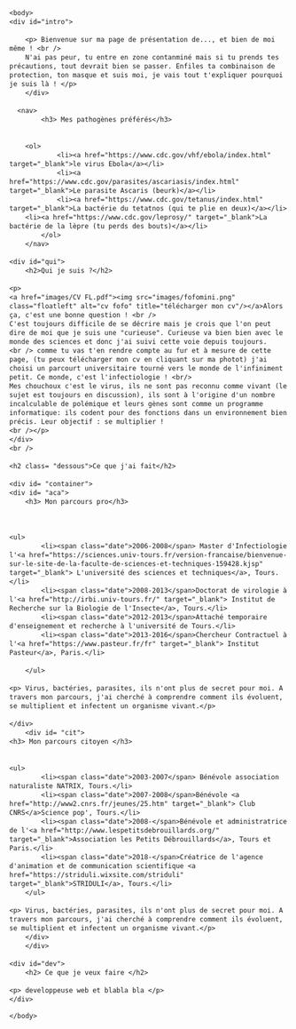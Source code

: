 
<html>
			<meta charset="utf-8"/>
			<link rel="stylesheet" href="style.css" />
	

	<body>
	<div id="intro">
	
		<p> Bienvenue sur ma page de présentation de..., et bien de moi même ! <br />
		N'ai pas peur, tu entre en zone contanminé mais si tu prends tes précautions, tout devrait bien se passer. Enfiles ta combinaison de protection, ton masque et suis moi, je vais tout t'expliquer pourquoi je suis là ! </p>
		</div>
		
	  <nav>
            <h3> Mes pathogènes préférés</h3>
	    
	    
	    <ol>
                <li><a href="https://www.cdc.gov/vhf/ebola/index.html" target="_blank">le virus Ebola</a></li>
                <li><a href="https://www.cdc.gov/parasites/ascariasis/index.html" target="_blank">Le parasite Ascaris (beurk)</a></li>
                <li><a href="https://www.cdc.gov/tetanus/index.html" target="_blank">La bactérie du tetatnos (qui te plie en deux)</a></li>
		<li><a href="https://www.cdc.gov/leprosy/" target="_blank">La bactérie de la lèpre (tu perds des bouts)</a></li>
            </ol>
        </nav>
	
	<div id="qui">	
		<h2>Qui je suis ?</h2>

	<p>
	<a href="images/CV FL.pdf"><img src="images/fofomini.png" class="floatleft" alt="cv fofo" title="télécharger mon cv"/></a>Alors ça, c'est une bonne question ! <br />
	C'est toujours difficile de se décrire mais je crois que l'on peut dire de moi que je suis une "curieuse". Curieuse va bien bien avec le monde des sciences et donc j'ai suivi cette voie depuis toujours. 
	<br /> comme tu vas t'en rendre compte au fur et à mesure de cette page, (tu peux télécharger mon cv en cliquant sur ma photot) j'ai choisi un parcourt universitaire tourné vers le monde de l'infiniment petit. Ce monde, c'est l'infectiologie ! <br/>
	Mes chouchoux c'est le virus, ils ne sont pas reconnu comme vivant (le sujet est toujours en discussion), ils sont à l'origine d'un nombre incalculable de polémique et leurs gènes sont comme un programme informatique: ils codent pour des fonctions dans un environnement bien précis. Leur objectif : se multiplier ! 
	<br /></p>
	</div>	
	<br />
	
	<h2 class= "dessous">Ce que j'ai fait</h2>
	
	<div id= "container">
	<div id= "aca">	
		<h3> Mon parcours pro</h3>

	

	<ul>
			<li><span class="date">2006-2008</span> Master d'Infectiologie l'<a href="https://sciences.univ-tours.fr/version-francaise/bienvenue-sur-le-site-de-la-faculte-de-sciences-et-techniques-159428.kjsp" target="_blank"> L'université des sciences et techniques</a>, Tours.</li>
			<li><span class="date">2008-2013</span>Doctorat de virologie à l'<a href="http://irbi.univ-tours.fr/" target="_blank"> Institut de Recherche sur la Biologie de l'Insecte</a>, Tours.</li>
			<li><span class="date">2012-2013</span>Attaché temporaire d'enseignement et recherche à l'université de Tours.</li>
			<li><span class="date">2013-2016</span>Chercheur Contractuel à l'<a href="https://www.pasteur.fr/fr" target="_blank"> Institut Pasteur</a>, Paris.</li>
			
		</ul>
		
	<p> Virus, bactéries, parasites, ils n'ont plus de secret pour moi. A travers mon parcours, j'ai cherché à comprendre comment ils évoluent, se multiplient et infectent un organisme vivant.</p>

	</div>
		<div id= "cit">
	<h3> Mon parcours citoyen </h3>
	
	
	<ul>
			<li><span class="date">2003-2007</span> Bénévole association naturaliste NATRIX, Tours.</li>
			<li><span class="date">2007-2008</span>Bénévole <a href="http://www2.cnrs.fr/jeunes/25.htm" target="_blank"> Club CNRS</a>Science pop', Tours.</li>
			<li><span class="date">2008-</span>Bénévole et administratrice de l'<a href="http://www.lespetitsdebrouillards.org/" target="_blank">Association les Petits Débrouillards</a>, Tours et Paris.</li>
			<li><span class="date">2018-</span>Créatrice de l'agence d'animation et de communication scientifique <a href="https://striduli.wixsite.com/striduli" target="_blank">STRIDULI</a>, Tours.</li>
		</ul>
		
	<p> Virus, bactéries, parasites, ils n'ont plus de secret pour moi. A travers mon parcours, j'ai cherché à comprendre comment ils évoluent, se multiplient et infectent un organisme vivant.</p>
		</div>
		</div>
		
	<div id="dev">	
		<h2> Ce que je veux faire </h2>

	<p> developpeuse web et blabla bla </p>
	</div>	

<footer>
<a href="https://www.facebook.com/louis.faustine" target="_blank><img src="images/facebook.png" alt="facebook" title="facebook"/></a> 
<a href="linkedin.com/in/faustine-louis-2981bab3" target="_blank><img src="images/linkedin.png" alt="linkedin" title="linkedin"/></a> 
<a href="https://www.researchgate.net/profile/Faustine_Louis" target="_blank><img src="images/researchgate.png" alt="" title="researchgate"/></a> 
<a href="https://striduli.wixsite.com/striduli" target="_blank><img src="images/striduli.png" alt="striduli" title="striduli"/></a> 																     
</footer>
	
	</body>
</html>
